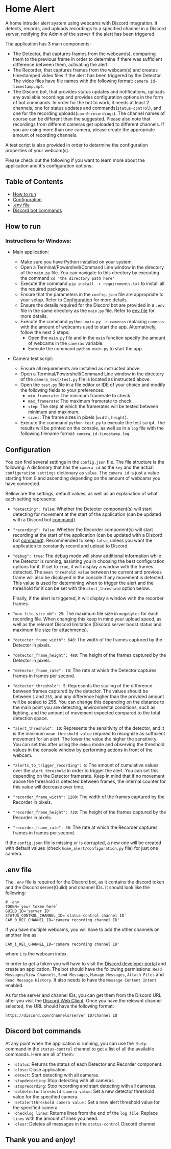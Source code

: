 # Home Alert
A home intruder alert system using webcams with Discord integration. It detects, records, and uploads recordings to a specified channel in a Discord server, notifying the Admin of the server if the alert has been triggered.

The application has 3 main components:
- The Detector, that captures frames from the webcam(s), comparing them to the previous frame in order to determine if there was sufficient difference between them, activating the alert.
- The Recorder, that captures frames from the webcam(s) and creates timestamped video files if the alert has been triggered by the Detector. The video files have file names with the following format: `camera id-timestamp.mp4`.
- The Discord bot, that provides status updates and notifications, uploads any available recordings and provides configuration options in the form of bot commands. In order for the bot to work, it needs at least 2 channels, one for status updates and commands(`status-control`), and one for the recording uploads(`cam-0-recordings`). The channel names of course can be different than the suggested. Please also note that recordings from different cameras get uploaded to different channels. If you are using more than one camera, please create the appropriate amount of recording channels.

A test script is also provided in order to determine the configuration properties of your webcam(s).

Please check out the following if you want to learn more about the application and it's configuration options.

## Table of Contents
- [How to run](#how-to-run)
- [Configuration](#configuration)
- [.env file](#env-file)
- [Discord bot commands](#discord-bot-commands)


## How to run

### Instructions for Windows:
- Main application:
    - Make sure you have Python installed on your system.
    - Open a Terminal/Powershell/Command Line window in the directory of the `main.py` file. You can navigate to this directory by executing the command `cd 'the directory path here'`
    - Execute the command `pip install -r requirements.txt` to install all the required packages.
    - Ensure that the parameters in the `config.json` file are appropriate to your setup. Refer to [Configuration](#configuration) for more details.
    - Ensure the details required for the Discord bot are provided in a `.env` file in the same directory as the `main.py` file. Refer to [env file](#env-file) for more details.
    - Execute the command `python main.py -c cameras` replacing `cameras` with the amount of webcams used to start the app. Alternatively, follow the next 2 steps:
        - Open the `main.py` file and in the `main` function specify the amount of webcams in the `cameras` variable.
        - Execute the command `python main.py` to start the app.

- Camera test script:
    - Ensure all requirements are installed as instructed above.
    - Open a Terminal/Powershell/Command Line window in the directory of the `camera_test/test.py` file is located as instructed above.
    - Open the `test.py` file in a file editor or IDE of your choice and modify the following fields to your preferences:
        - `min_framerate`: The minimum framerate to check.
        - `max_framerate`: The maximum framerate to check.
        - `step`: The step at which the framerates will be tested between minimum and maximum.
        - `sizes`: The frame sizes in pixels (`width`, `height`).
    - Execute the command `python test.py` to execute the test script. The results will be printed on the console, as well as in a `log` file with the following filename format: `camera_id-timestamp.log`

## Configuration

You can find several settings in the `config.json` file. The file structure is the following: A dictionary that has the `camera id` as the `key` and the actual `configuration settings` dictionary as `value`. The `camera id` is just a value starting from 0 and ascending depending on the amount of webcams you have connected.

Bellow are the settings, default values, as well as an explanation of what each setting represents:

- `"detecting": false`: Whether the Detector component(s) will start detecting for movement at the start of the application (can be updated with a Discord bot [command](#discord-bot-commands)).
- `"recording": false`: Whether the Recorder component(s) will start recording at the start of the application (can be updated with a Discord bot [command](#discord-bot-commands)). Recommended to keep `false`, unless you want the application to constantly record and upload to Discord.
- `"debug": true`: The debug mode will show additional information while the Detector is running, assisting you in choosing the best configuration options for it. If set to `true`, it will display a window with the frames detected. The `mean threshold value` between the current and previous frame will also be displayed in the console if any movement is detected. This value is used for determining when to trigger the alert and the threshold for it can be set with the `alert_threshold` option below.

    Finally, if the alert is triggered, it will display a window with the recorder frames.
- `"max_file_size_mb": 25`: The maximum file size in `megabytes` for each recording file. When changing this keep in mind your upload speed, as well as the relevant Discord limitation (Discord server boost status and maximum file size for attachments).
- `"detector_frame_width": 640`: The width of the frames captured by the Detector in pixels.
- `"detector_frame_height": 480`: The height of the frames captured by the Detector in pixels.
- `"detector_frame_rate": 10`: The rate at which the Detector captures frames in frames per second.
- `"detector_threshold": 5`: Represents the scaling of the difference between frames captured by the detector. The values should be between `1` and `255`, and any difference higher than the provided amount will be scaled to 255. You can change this depending on the distance to the main point you are detecting, environmental conditions, such as lighting, and the amount of movement expected compared to the total detection space.
- `"alert_threshold": 10`: Represents the sensitivity of the detector, and it is the minimum `mean threshold value` required to recognize as sufficient movement for an alert. The lower the value the higher the sensitivity. You can set this after using the `debug` mode and observing the threshold values in the console window by performing actions in front of the webcam.
- `"alerts_to_trigger_recording": 5`: The amount of cumulative values over the `alert_threshold` in order to trigger the alert. You can set this depending on the Detector framerate. Keep in mind that if no movement above the threshold is detected between frames, the internal counter for this value will decrease over time.
- `"recorder_frame_width": 1280`: The width of the frames captured by the Recorder in pixels.
- `"recorder_frame_height": 720`: The height of the frames captured by the Recorder in pixels.
- `"recorder_frame_rate": 30`: The rate at which the Recorder captures frames in frames per second.

If the `config.json` file is missing or is corrupted, a new one will be created with default values (check `home_alert/configuration.py` file) for just one camera.

## .env file

The `.env` file is required for the Discord bot, as it contains the discord token and the Discord server(Guild) and channel IDs. It should look like the following:

    # .env
    TOKEN=`your token here`
    GUILD_ID='server ID'
    STATUS_CONTROL_CHANNEL_ID=`status-control channel ID`
    CAM_0_REC_CHANNEL_ID='camera recording channel ID'

If you have multiple webcams, you will have to add the other channels on another line as: 

`CAM_i_REC_CHANNEL_ID='camera recording channel ID'`

where `i` is the webcam index.

In order to get a token you will have to visit the [Discord developer portal](https://discord.com/developers/applications) and create an application. The bot should have the following permissions: `Read Messages/View Channels`, `Send Messages`, `Manage Messages`, `Attach Files` and `Read Message History`. It also needs to have the `Message Content Intent` enabled.

As for the server and channel IDs, you can get them from the Discord URL after you visit the [Discord Web Client](https://discord.com/app). Once you have the relevant channel selected, the URL should have the following format:

`https://discord.com/channels/server ID/channel ID`

## Discord bot commands

At any point when the application is running, you can use the `!help` command in the `status-control` channel to get a list of all the available commands. Here are all of them:

- `!status`: Returns the status of each Detector and Recorder component.
- `!close`: Close application.
- `!detect`: Start detecting with all cameras.
- `!stopdetecting`: Stop detecting with all cameras.
- `!stoprecording`: Stop recording and start detecting with all cameras.
- `!setdetectorthreshold camera value`: Set a new detector threshold value for the specified camera.
- `!setalertthreshold camera value` : Set a new alert threshold value for the specified camera.
- `!checklog lines`: Returns lines from the end of the `log file`. Replace `lines` with the amount of lines you need.
- `!clear`: Deletes all messages in the `status-control` Discord channel.


## Thank you and enjoy!